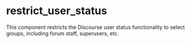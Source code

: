 # restrict_user_status
This component restricts the Discourse user status functionality to select groups, including forum staff, superusers, etc.
